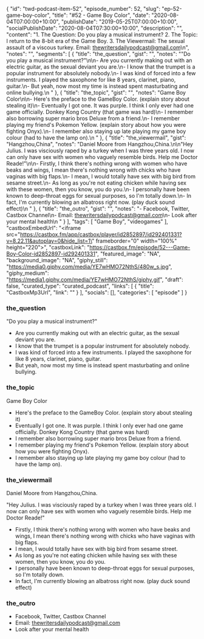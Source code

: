 {
	"id": "twd-podcast-item-52",
	"episode_number": 52,
	"slug": "ep-52-game-boy-color",
	"title": "#52 - Game Boy Color",
	"date": "2020-08-04T07:00:00+10:00",
	"publishDate": "2019-05-25T07:00:00+10:00",
	"socialPublishDate": "2020-08-04T07:30:00+10:00",
	"description": "",
	"content": "1. The Question: Do you play a musical instrument? 2. The Topic: I return to the 8-bit era of the Game Boy. 3. The Viewermail: The sexual assault of a viscous turkey. Email: thewritersdailypodcast@gmail.com\n",
	"notes": "",
	"segments": [
		{
			"title": "the_question",
			"gist": "",
			"notes": "\"Do you play a musical instrument?\"\n\n- Are you currently making out with an electric guitar, as the sexual deviant you are.\n- I know that the trumpet is a popular instrument for absolutely nobody.\n- I was kind of forced into a few instruments. I played the saxophone for like 8 years, clarinet, piano, guitar.\n- But yeah, now most my time is instead spent masturbating and online bullying.\n      "
		},
		{
			"title": "the_topic",
			"gist": "",
			"notes": "Game Boy Color\n\n- Here's the preface to the GameBoy Color. (explain story about stealing it)\n- Eventually I got one. It was purple. I think I only ever had one game officially. Donkey Kong Country (that game was hard)\n- I remember also borrowing super mario bros Deluxe from a friend.\n- I remember playing my friend's Pokemon Yellow. (explain story about how you were fighting Onyx).\n- I remember also staying up late playing my game boy colour (had to have the lamp on).\n      "
		},
		{
			"title": "the_viewermail",
			"gist": "Hangzhou,China",
			"notes": "Daniel Moore from Hangzhou,China.\n\n\"Hey Julius. I was visciously raped by a turkey when I was three years old. I now can only have sex with women who vaguely resemble birds. Help me Doctor Reade!\"\n\n- Firstly, I think there's nothing wrong with women who have beaks and wings, I mean there's nothing wrong with chicks who have vaginas with big flaps.\n- I mean, I would totally have sex with big bird from sesame street.\n- As long as you're not eating chicken while having sex with these women, then you know, you do you.\n- I personally have been known to deep-throat eggs for sexual purposes, so I'm totally down.\n- In fact, I'm currently blowing an albatross right now. (play duck sound effect)\n      "
		},
		{
			"title": "the_outro",
			"gist": "",
			"notes": "- Facebook, Twitter, Castbox Channel\n- Email: thewritersdailypodcast@gmail.com\n- Look after your mental health\n      "
		}
	],
	"tags": [
		"Game Boy",
		"videogames"
	],
	"castboxEmbedUrl": "<iframe src=\"https://castbox.fm/app/castbox/player/id2852897/id292401331?v=8.22.11&autoplay=0&hide_list=1\" frameborder=\"0\" width=\"100%\" height=\"220\"></iframe>",
	"castboxLink": "https://castbox.fm/episode/52---Game-Boy-Color-id2852897-id292401331",
	"featured_image": "NA",
	"background_image": "NA",
	"giphy_still": "https://media0.giphy.com/media/YE7wHMO72NthS/480w_s.jpg",
	"giphy_medium": "https://media1.giphy.com/media/YE7wHMO72NthS/giphy.gif",
	"draft": false,
	"curated_type": "curated_podcast",
	"links": [
		{
			"title": "CastboxMp3Url",
			"link": ""
		}
	],
	"socials": [],
	"categories": [
		"episode"
	]
}

### the_question

"Do you play a musical instrument?"

- Are you currently making out with an electric guitar, as the sexual deviant you are.
- I know that the trumpet is a popular instrument for absolutely nobody.
- I was kind of forced into a few instruments. I played the saxophone for like 8 years, clarinet, piano, guitar.
- But yeah, now most my time is instead spent masturbating and online bullying.
      
### the_topic

Game Boy Color

- Here's the preface to the GameBoy Color. (explain story about stealing it)
- Eventually I got one. It was purple. I think I only ever had one game officially. Donkey Kong Country (that game was hard)
- I remember also borrowing super mario bros Deluxe from a friend.
- I remember playing my friend's Pokemon Yellow. (explain story about how you were fighting Onyx).
- I remember also staying up late playing my game boy colour (had to have the lamp on).
      
### the_viewermail

Daniel Moore from Hangzhou,China.

"Hey Julius. I was visciously raped by a turkey when I was three years old. I now can only have sex with women who vaguely resemble birds. Help me Doctor Reade!"

- Firstly, I think there's nothing wrong with women who have beaks and wings, I mean there's nothing wrong with chicks who have vaginas with big flaps.
- I mean, I would totally have sex with big bird from sesame street.
- As long as you're not eating chicken while having sex with these women, then you know, you do you.
- I personally have been known to deep-throat eggs for sexual purposes, so I'm totally down.
- In fact, I'm currently blowing an albatross right now. (play duck sound effect)
      
### the_outro

- Facebook, Twitter, Castbox Channel
- Email: thewritersdailypodcast@gmail.com
- Look after your mental health
      
